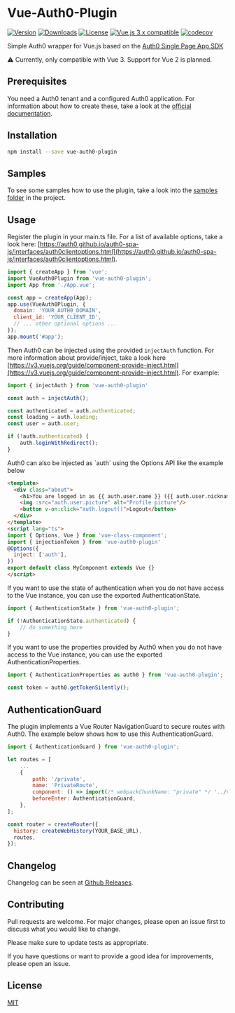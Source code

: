 # Vue-Auth0-Plugin

<a href="https://www.npmjs.com/package/vue-auth0-plugin"><img src="https://badgen.net/npm/v/vue-auth0-plugin" alt="Version"></a>
<a href="https://www.npmjs.com/package/vue-auth0-plugin"><img src="https://badgen.net/npm/dt/vue-auth0-plugin" alt="Downloads"></a>
<a href="https://www.npmjs.com/package/vue-auth0-plugin"><img src="https://badgen.net/npm/license/vue-auth0-plugin" alt="License"></a>
<a href="https://vuejs.org/"><img src="https://badgen.net/badge/Vue/3.x/green" alt="Vue.js 3.x compatible"></a>
[![codecov](https://codecov.io/gh/jnt0r/vue-auth0-plugin/branch/master/graph/badge.svg?token=VFTFA1Y8GI)](https://codecov.io/gh/jnt0r/vue-auth0-plugin)

Simple Auth0 wrapper for Vue.js based on the [Auth0 Single Page App SDK](https://auth0.com/docs/libraries/auth0-single-page-app-sdk)

:warning: Currently, only compatible with Vue 3. Support for Vue 2 is planned.

## Prerequisites

You need a Auth0 tenant and a configured Auth0 application. For information about how to create these, take a look at the [official documentation](https://auth0.com/docs/get-started).

## Installation

```bash
npm install --save vue-auth0-plugin
```

## Samples

To see some samples how to use the plugin, take a look into the [samples folder](/samples) in the project.

## Usage

Register the plugin in your main.ts file. For a list of available options, take a look here: [https://auth0.github.io/auth0-spa-js/interfaces/auth0clientoptions.html](https://auth0.github.io/auth0-spa-js/interfaces/auth0clientoptions.html).

```js
import { createApp } from 'vue';
import VueAuth0Plugin from 'vue-auth0-plugin';
import App from './App.vue';

const app = createApp(App);
app.use(VueAuth0Plugin, {
  domain: 'YOUR_AUTH0_DOMAIN',
  client_id: 'YOUR_CLIENT_ID',
  // ... other optional options ...
});
app.mount('#app');
```

Then Auth0 can be injected using the provided `injectAuth` function. For more information about provide/inject, take a look here [https://v3.vuejs.org/guide/component-provide-inject.html](https://v3.vuejs.org/guide/component-provide-inject.html). For example:

```js
import { injectAuth } from 'vue-auth0-plugin'

const auth = injectAuth();

const authenticated = auth.authenticated;
const loading = auth.loading;
const user = auth.user;

if (!auth.authenticated) {
    auth.loginWithRedirect();
}
```

Auth0 can also be injected as ´auth´ using the Options API like the example below

```html
<template>
  <div class="about">
    <h1>You are logged in as {{ auth.user.name }} ({{ auth.user.nickname }})</h1>
    <img :src="auth.user.picture" alt="Profile picture"/>
    <button v-on:click="auth.logout()">Logout</button>
  </div>
</template>
<script lang="ts">
import { Options, Vue } from 'vue-class-component';
import { injectionToken } from 'vue-auth0-plugin'
@Options({
  inject: ['auth'],
})
export default class MyComponent extends Vue {}
</script>
```

If you want to use the state of authentication when you do not have access to the Vue instance, you can use the exported AuthenticationState.

```js
import { AuthenticationState } from 'vue-auth0-plugin';

if (!AuthenticationState.authenticated) {
    // do something here
}
```

If you want to use the properties provided by Auth0 when you do not have access to the Vue instance, you can use the exported AuthenticationProperties.

```js
import { AuthenticationProperties as auth0 } from 'vue-auth0-plugin';

const token = auth0.getTokenSilently();
```

## AuthenticationGuard

The plugin implements a Vue Router NavigationGuard to secure routes with Auth0. The example below shows how to use this AuthenticationGuard.

```js
import { AuthenticationGuard } from 'vue-auth0-plugin';

let routes = [
    ...
    {
        path: '/private',
        name: 'PrivateRoute',
        component: () => import(/* webpackChunkName: "private" */ '../views/Private.vue'),
        beforeEnter: AuthenticationGuard,
    },
];

const router = createRouter({
  history: createWebHistory(YOUR_BASE_URL),
  routes,
});
```

## Changelog
Changelog can be seen at [Github Releases](https://github.com/jnt0r/vue-auth0-plugin/releases).

## Contributing
Pull requests are welcome. For major changes, please open an issue first to discuss what you would like to change.

Please make sure to update tests as appropriate.

If you have questions or want to provide a good idea for improvements, please open an issue.

## License
[MIT](https://choosealicense.com/licenses/mit/)
